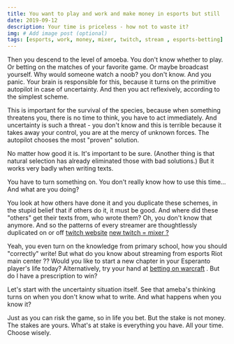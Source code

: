 ```yaml
---
title: You want to play and work and make money in esports but still
date: 2019-09-12
description: Your time is priceless - how not to waste it?
img: # Add image post (optional)
tags: [esports, work, money, mixer, twitch, stream , esports-betting]
---
```



Then you descend to the level of amoeba. You don't know whether to play. Or betting on the matches of your favorite game.
Or maybe broadcast yourself. Why would someone watch a noob? you don't know. And you panic.
Your brain is responsible for this, because it turns on the primitive autopilot in case of uncertainty.
And then you act reflexively, according to the simplest scheme.

This is important for the survival of the species, because when something threatens you, there is no time to think, you have to act immediately.
And uncertainty is such a threat - you don't know and this is terrible because it takes away your control, you are at the mercy of unknown forces.
The autopilot chooses the most "proven" solution.

No matter how good it is. It's important to be sure.
(Another thing is that natural selection has already eliminated those with bad solutions.)
But it works very badly when writing texts.

You have to turn something on.
You don't really know how to use this time...
And what are you doing?


You look at how others have done it and you duplicate these schemes, in the stupid belief that if others do it, it must be good. And where did these "others" get their texts from, who wrote them? Oh, you don't know that anymore.
And so the patterns of every streamer are thoughtlessly duplicated on or off [twitch website](hhttps://www.twitch.tv/)
[new twitch = mixer ?](https://mixer.com/)

Yeah, you even turn on the knowledge from primary school, how you should "correctly" write!
But what do you know about streaming from esports Riot main center ??
Would you like to start a new chapter in your Esperanto player's life today?
Alternatively, try your hand at [betting on warcraft](https://esporttalk.org/tags/c/bettings-talks/insider-picks-and-analyses/46/warcraft-3) . But do I have a prescription to win? 


Let's start with the uncertainty situation itself.
See that ameba's thinking turns on when you don't know what to write.
And what happens when you know it?

Just as you can risk the game, so in life you bet. But the stake is not money. The stakes are yours. What's at stake is everything you have. All your time. Choose wisely.

